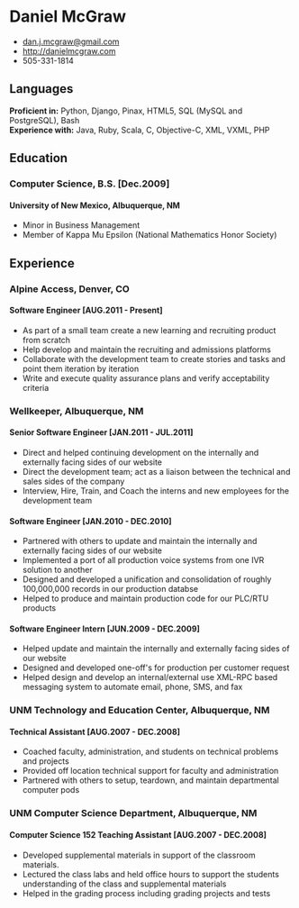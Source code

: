 # Daniel McGraw

 * <dan.j.mcgraw@gmail.com>
 * <http://danielmcgraw.com>
 * 505-331-1814
  

## Languages

__Proficient in:__ Python, Django, Pinax, HTML5, SQL (MySQL and PostgreSQL), Bash  
__Experience with:__ Java, Ruby, Scala, C, Objective-C, XML, VXML, PHP  

## Education

### Computer Science, B.S. [Dec.2009]
#### University of New Mexico, Albuquerque, NM

 * Minor in Business Management
 * Member of Kappa Mu Epsilon (National Mathematics Honor Society)

## Experience

### Alpine Access, Denver, CO

#### Software Engineer [AUG.2011 - Present]

 * As part of a small team create a new learning and recruiting product from scratch
 * Help develop and maintain the recruiting and admissions platforms
 * Collaborate with the development team to create stories and tasks and point them iteration by iteration
 * Write and execute quality assurance plans and verify acceptability criteria

### Wellkeeper, Albuquerque, NM

#### Senior Software Engineer [JAN.2011 - JUL.2011]

 * Direct and helped continuing development on the internally and externally facing sides of our website 
 * Direct the development team; act as a liaison between the technical and sales sides of the company
 * Interview, Hire, Train, and Coach the interns and new employees for the development team

#### Software Engineer [JAN.2010 - DEC.2010]

 * Partnered with others to update and maintain the internally and externally facing sides of our website
 * Implemented a port of all production voice systems from one IVR solution to another
 * Designed and developed a unification and consolidation of roughly 100,000,000 records in our production databse
 * Helped to produce and maintain production code for our PLC/RTU products

#### Software Engineer Intern [JUN.2009 - DEC.2009]

 * Helped update and maintain the internally and externally facing sides of our website
 * Designed and developed one-off's for production per customer request
 * Helped design and develop an internal/external use XML-RPC based messaging system to automate email, phone, SMS, and fax

### UNM Technology and Education Center, Albuquerque, NM

#### Technical Assistant [AUG.2007 - DEC.2008]

 * Coached faculty, administration, and students on technical problems and projects
 * Provided off location technical support for faculty and administration
 * Partnered with others to setup, teardown, and maintain departmental computer pods

### UNM Computer Science Department, Albuquerque, NM

#### Computer Science 152 Teaching Assistant [AUG.2007 - DEC.2008]

 * Developed supplemental materials in support of the classroom materials.
 * Lectured the class labs and held office hours to support the students understanding of the class and supplemental materials
 * Helped in the grading process including grading projects and tests